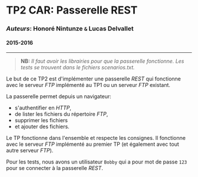 # **TP2 CAR**: Passerelle REST

### **_Auteurs_**: Honoré Nintunze `&` Lucas Delvallet

#### 2015-2016
___

> **NB:** _Il faut avoir les librairies pour que la passerelle fonctionne. Les tests se trouvent dans le fichiers scenarios.txt._


Le but de ce TP2 est d'implémenter une passerelle _REST_ qui fonctionne avec le serveur _FTP_ implémenté au TP1 ou un serveur _FTP_ existant.

La passerelle permet depuis un navigateur:
* s'authentifier en _HTTP_,
* de lister les fichiers du répertoire _FTP_,
* supprimer les fichiers
* et ajouter des fichiers.

Le TP fonctionne dans l'ensemble et respecte les consignes. Il fonctionne avec le serveur _FTP_ implémenté au premier TP (et également avec tout autre serveur _FTP_).

Pour les tests, nous avons un utilisateur `Bobby` qui a pour mot de passe `123` pour se connecter à la passerelle _REST_.

